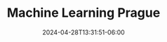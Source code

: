 ---
title: "Machine Learning Prague"
date: 2024-04-28T13:31:51-06:00
images:
 - images/carousel/2025/ML-Prague.png
website: https://www.mlprague.com/
draft: true
---